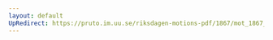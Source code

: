 ```yaml
---
layout: default
UpRedirect: https://pruto.im.uu.se/riksdagen-motions-pdf/1867/mot_1867__fk__68/mot_1867__fk__68-006.pdf
---
```


